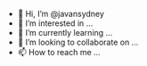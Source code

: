 - 👋 Hi, I’m @javansydney
- 👀 I’m interested in ...
- 🌱 I’m currently learning ...
- 💞️ I’m looking to collaborate on ...
- 📫 How to reach me ...

<!---
javansydney/javansydney is a ✨ special ✨ repository because its `README.md` (this file) appears on your GitHub profile.
You can click the Preview link to take a look at your changes.
--->
